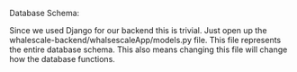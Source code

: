 Database Schema:

Since we used Django for our backend this is trivial. Just open up the whalescale-backend/whalsescaleApp/models.py file.
This file represents the entire database schema. This also means changing this file will change how the database functions.
